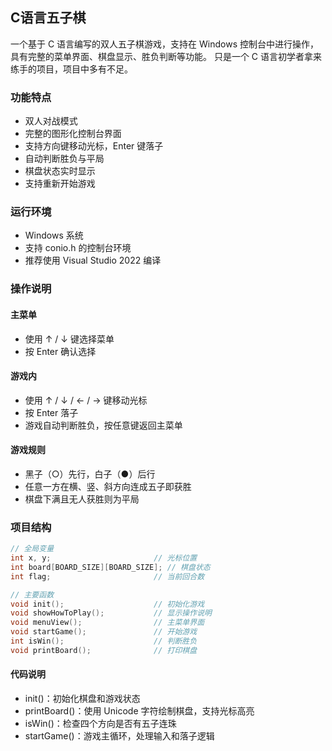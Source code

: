 ## C语言五子棋

一个基于 C 语言编写的双人五子棋游戏，支持在 Windows 控制台中进行操作，具有完整的菜单界面、棋盘显示、胜负判断等功能。
只是一个 C 语言初学者拿来练手的项目，项目中多有不足。

### 功能特点

- 双人对战模式
- 完整的图形化控制台界面
- 支持方向键移动光标，Enter 键落子
- 自动判断胜负与平局
- 棋盘状态实时显示
- 支持重新开始游戏

### 运行环境

- Windows 系统
- 支持 conio.h 的控制台环境
- 推荐使用 Visual Studio 2022 编译

### 操作说明

#### 主菜单

- 使用 ↑ / ↓ 键选择菜单
- 按 Enter 确认选择

#### 游戏内

- 使用 ↑ / ↓ / ← / → 键移动光标
- 按 Enter 落子
- 游戏自动判断胜负，按任意键返回主菜单

#### 游戏规则

- 黑子（○）先行，白子（●）后行
- 任意一方在横、竖、斜方向连成五子即获胜
- 棋盘下满且无人获胜则为平局

### 项目结构

```c
// 全局变量
int x, y;                       // 光标位置
int board[BOARD_SIZE][BOARD_SIZE]; // 棋盘状态
int flag;                       // 当前回合数

// 主要函数
void init();                    // 初始化游戏
void showHowToPlay();           // 显示操作说明
void menuView();                // 主菜单界面
void startGame();               // 开始游戏
int isWin();                    // 判断胜负
void printBoard();              // 打印棋盘
```

#### 代码说明

- init()：初始化棋盘和游戏状态
- printBoard()：使用 Unicode 字符绘制棋盘，支持光标高亮
- isWin()：检查四个方向是否有五子连珠
- startGame()：游戏主循环，处理输入和落子逻辑
